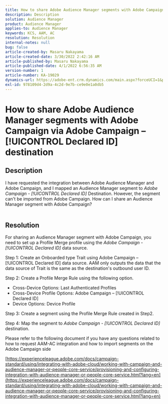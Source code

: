 ```yaml
---
title: How to share Adobe Audience Manager segments with Adobe Campaign via Adobe Campaign – [!UICONTROL Declared ID] destination
description: Description
solution: Audience Manager
product: Audience Manager
applies-to: Audience Manager
keywords: KCS, AAM, AC
resolution: Resolution
internal-notes: null
bug: false
article-created-by: Masaru Nakayama
article-created-date: 3/30/2022 2:42:16 AM
article-published-by: Masaru Nakayama
article-published-date: 4/1/2022 6:56:35 AM
version-number: 1
article-number: KA-19029
dynamics-url: https://adobe-ent.crm.dynamics.com/main.aspx?forceUCI=1&pagetype=entityrecord&etn=knowledgearticle&id=4c9db0fe-d2af-ec11-9840-0022480bd623
exl-id: 978109d4-2d9a-4c2d-9e7b-ce9e0e1a0db5
---
```

# How to share Adobe Audience Manager segments with Adobe Campaign via Adobe Campaign – [!UICONTROL Declared ID] destination

## Description

I have requested the integration between Adobe Audience Manager and Adobe Campaign, and I mapped an Audience Manager segment to *Adobe Campaign - [!UICONTROL Declared ID]* Destination. However, the segment can't be imported from Adobe Campaign. How can I share an Audience Manager segment with Adobe Campaign?
<br> 

## Resolution


For sharing an Audience Manager segment with Adobe Campaign, you need to set up a Profile Merge profile using the *Adobe Campaign - [!UICONTROL Declared ID]* data source.

Step 1: Create an Onboarded type Trait using Adobe Campaign – [!UICONTROL Declared ID] data source.
AAM only outputs the data that the data source of Trait is the same as the destination's outbound user ID.
 
 
Step 2: Create a Profile Merge Rule using the following option.

- Cross-Device Options: Last Authenticated Profiles
- Cross-Device Profile Options: Adobe Campaign – [!UICONTROL Declared ID]
- Device Options: Device Profile


Step 3: Create a segment using the Profile Merge Rule created in Step2.


Step 4: Map the segment to *Adobe Campaign - [!UICONTROL Declared ID]* destination.

Please refer to the following document if you have any questions related to how to request AAM-AC integration and how to import segments on the Adobe Campaign side

[https://experienceleague.adobe.com/docs/campaign-standard/using/integrating-with-adobe-cloud/working-with-campaign-and-audience-manager-or-people-core-service/provisioning-and-configuring-integration-with-audience-manager-or-people-core-service.html?lang=en](https://experienceleague.adobe.com/docs/campaign-standard/using/integrating-with-adobe-cloud/working-with-campaign-and-audience-manager-or-people-core-service/provisioning-and-configuring-integration-with-audience-manager-or-people-core-service.html?lang=en)

